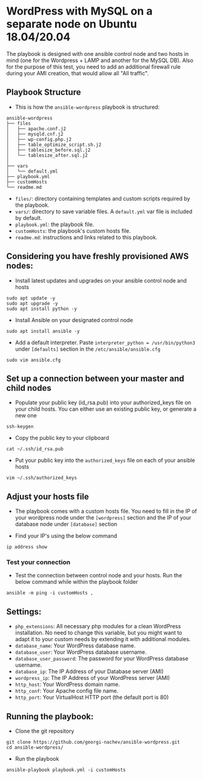 # WordPress with MySQL on a separate node on Ubuntu 18.04/20.04

The playbook is designed with one ansible control node and two hosts in mind (one for the Wordpress + LAMP and another for the MySQL DB). Also for the purpose of this test, you need to add an additional firewall rule during your AMI creation, that would allow all "All traffic".

## Playbook Structure

- This is how the `ansible-wordpress` playbook is structured:

```
ansible-wordpress
├── files
│   ├── apache.conf.j2
│   ├── mysqld.cnf.j2
│   ├── wp-config.php.j2
│   ├── table_optimize_script.sh.j2
│   ├── tablesize_before.sql.j2
│   └── tablesize_after.sql.j2
│
├── vars
│   └── default.yml
├── playbook.yml
├── customHosts
└── readme.md
```
- `files/`: directory containing templates and custom scripts required by the playbook.
- `vars/`: directory to save variable files. A `default.yml` var file is included by default.
- `playbook.yml`: the playbook file.
- `customHosts`: the playbook's custom hosts file.
- `readme.md`: instructions and links related to this playbook.

## Considering you have freshly provisioned AWS nodes:

- Install latest updates and upgrades on your ansible control node and hosts
```shell
sudo apt update -y
sudo apt upgrade -y
sudo apt install python -y
```
- Install Ansible on your designated control node
```shell
sudo apt install ansible -y
```
- Add a default interpreter. Paste `interpreter_python = /usr/bin/python3` under `[defaults]` section in the `/etc/ansible/ansible.cfg`
```shell
sudo vim ansible.cfg
```

## Set up a connection between your master and child nodes 

- Populate your public key (id_rsa.pub) into your authorized_keys file on your child hosts. You can either use an existing public key, or generate a new one 
 ```shell
 ssh-keygen
 ```
 - Copy the public key to your clipboard
 ```shell
cat ~/.ssh/id_rsa.pub
```
- Put your public key into the `authorized_keys` file on each of your ansible hosts
```shell
vim ~/.ssh/authorized_keys
```

## Adjust your hosts file

- The playbook comes with a custom hosts file. You need to fill in the IP of your wordpress node under the `[wordpress]` section and the IP of your database node under `[database]` section

- Find your IP's using the below command
```shell
ip address show
```

### Test your connection

- Test the connection between control node and your hosts. Run the below command while within the playbook folder
```shell
ansible -m ping -i customHosts ,
```

## Settings:

- `php_extensions`:  All necessary php modules for a clean WordPress installation. No need to change this variable, but you might want to adapt it to your custom needs by extending it with additional modules.  
- `database_name`: Your WordPress database name.
- `database_user`: Your WordPress database username.
- `database_user_password`: The password for your WordPress database username.
- `database_ip`: The IP Address of your Database server (AMI)
- `wordpress_ip`: The IP Address of your WordPress server (AMI)
- `http_host`: Your WordPress domain name.
- `http_conf`: Your Apache config file name.
- `http_port`: Your VirtualHost HTTP port (the default port is 80)

## Running the playbook:

- Clone the git repository
```shell
git clone https://github.com/georgi-nachev/ansible-wordpress.git
cd ansible-wordpress/
``` 
- Run the playbook
```shell
ansible-playbook playbook.yml -i customHosts
```
